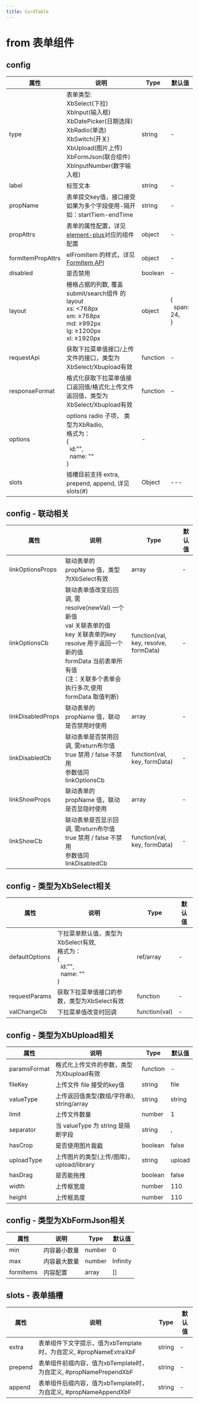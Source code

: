 ```yaml
---
title: CurdTable
---
```


# from 表单组件

## config

| 属性               | 说明                                      | Type   | 默认值   |
| ----------------- | ----------------------------------------- | ------ | ------- |
| type              | 表单类型:   <br>XbSelect(下拉)<br>XbInput(输入框)<br>XbDatePicker(日期选择)<br>XbRadio(单选)<br>XbSwitch(开关)<br>XbUpload(图片上传) <br>XbFormJson(联合组件) <br>XbInputNumber(数字输入框)   | string | -      |
| label             | 标签文本                                    | string | -      |
| propName          | 表单提交key值，接口接受如果为多个字段使用-隔开如：startTiem-endTime  | string | -      |
| propAttrs         | 表单的属性配置，详见[element-plus](https://element-plus.org/zh-CN/component/input.html)对应的组件配置  | object | -      |
| formItemPropAttrs | elFromItem 的样式，详见[FormItem API](https://element-plus.org/zh-CN/component/form.html#formitem-api) | object | - |
| disabled         | 是否禁用                                      | boolean | -  |
| layout         |  栅格占据的列数, 覆盖 submit/search组件 的 layout<br>xs:	<768px<br> sm:	≥768px <br> md:	≥992px <br> lg:	≥1200px  <br> xl:	≥1920px   | object | { <br>&nbsp;&nbsp;span: 24, <br>} |
| requestApi | 获取下拉菜单值接口/上传文件的接口，类型为XbSelect/Xbupload有效 | function | - |
| responseFormat | 格式化获取下拉菜单值接口返回值/格式化上传文件返回值，类型为XbSelect/Xbupload有效 | function | - |
| options       | options radio 子项， 类型为XbRadio, <br>格式为：<br>{ <br>&nbsp;&nbsp;id:"",<br>&nbsp;&nbsp;name: "" <br>} | - |
| slots | 插槽目前支持 extra, prepend, append, 详见slots(#) | Object | --- |


## config - 联动相关
| 属性               | 说明                                      | Type   | 默认值   |
| ----------------- | ----------------------------------------- | ------ | ------- |
| linkOptionsProps  |  联动表单的 propName 值，类型为XbSelect有效                     | array | -  |
| linkOptionsCb     |  联动表单值改变后回调, 需 resolve(newVal) 一个新值  <br> val 关联表单的值 <br> key 关联表单的key <br> resolve 用于返回一个新的值 <br> formData 当前表单所有值 <br>  (注：关联多个表单会执行多次,使用 formData 取值判断)| function(val, key, resolve, formData) | -  |
| linkDisabledProps  |  联动表单的 propName 值，联动是否禁用时使用      | array | -  |
| linkDisabledCb   | 联动表单是否禁用回调, 需return布尔值<br>true 禁用 / false 不禁用<br> 参数值同 linkOptionsCb | function(val, key, formData) |- |
| linkShowProps  |  联动表单的 propName 值，联动是否显隐时使用      | array | -  |
| linkShowCb  |  联动表单是否显示回调, 需return布尔值<br>true 禁用 / false 不禁用<br> 参数值同 linkDisabledCb     | function(val, key, formData) | -  |

## config - 类型为XbSelect相关
| 属性               | 说明                                      | Type   | 默认值   |
| ----------------- | ----------------------------------------- | ------ | ------- |
| defaultOptions    | 下拉菜单默认值，类型为XbSelect有效, <br>格式为：<br>{ <br>&nbsp;&nbsp;id:"",<br>&nbsp;&nbsp;name: "" <br>}    | ref/array | -  |
| requestParams | 获取下拉菜单值接口的参数，类型为XbSelect有效 | function | - |
| valChangeCb | 下拉菜单值改变时回调  | function(val) | - |

## config - 类型为XbUpload相关
| 属性               | 说明                                      | Type   | 默认值   |
| ----------------- | ----------------------------------------- | ------ | ------- |
| paramsFormat      | 格式化上传文件的参数，类型为Xbupload有效        | function | -     |
| fileKey           | 上传文件 file 接受的key值                    | string | file    |
| valueType         | 上传返回值类型(数组/字符串), string/array      | string | string |
| limit             | 上传文件数量                                 | number | 1      |
| separator         | 当 valueType 为 string 是隔断字段            | string | ,       |
| hasCrop           | 是否使用图片裁截                              | boolean | false  |
| uploadType        | 上传图片的类型(上传/图库)， upload/library     | string | upload |
| hasDrag           | 是否能拖拽                                   | boolean | false | 
| width             | 上传框宽度                                   | number | 110 | 
| height            | 上传框高度                                   | number | 110 | 

## config - 类型为XbFormJson相关
| 属性               | 说明                                      | Type    | 默认值     |
| ----------------- | ----------------------------------------- | ------  | -------   |
| min               | 内容最小数量                                | number  | 0         |
| max               | 内容最大数量                                | number  | Infinity  |
| formItems         | 内容配置                                   | array   | []        |

## slots - 表单插槽
| 属性      | 说明                                                         | Type   | 默认值   |
| ---------| ------------------------------------------------------------ | ------ | ------- |
| extra    | 表单组件下文字提示，值为xbTemplate时，为自定义, #propNameExtraXbF | string | -       |
| prepend  | 表单组件前缀内容，值为xbTemplate时，为自定义, #propNamePrependXbF | string | -       |
| append   | 表单组件后缀内容，值为xbTemplate时，为自定义, #propNameAppendXbF  | string | -       |